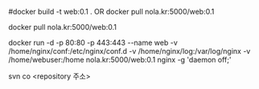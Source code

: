 #docker build -t web:0.1 . OR docker pull nola.kr:5000/web:0.1 

docker pull nola.kr:5000/web:0.1

docker run -d -p 80:80 -p 443:443 --name web -v /home/nginx/conf:/etc/nginx/conf.d  -v /home/nginx/log:/var/log/nginx -v /home/webuser:/home nola.kr:5000/web:0.1 nginx -g 'daemon off;'

svn co <repository 주소>


